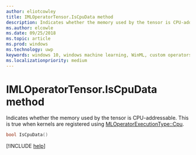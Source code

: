 ```yaml
---
author: eliotcowley
title: IMLOperatorTensor.IsCpuData method
description: Indicates whether the memory used by the tensor is CPU-addressable.
ms.author: elcowle
ms.date: 09/25/2018
ms.topic: article
ms.prod: windows
ms.technology: uwp
keywords: windows 10, windows machine learning, WinML, custom operators, IsCpuData
ms.localizationpriority: medium
---
```


# IMLOperatorTensor.IsCpuData method

Indicates whether the memory used by the tensor is CPU-addressable. This is true when kernels are registered using [MLOperatorExecutionType::Cpu](MLOperatorExecutionType.md).

```cpp
bool IsCpuData()
```

[!INCLUDE [help](../includes/get-help.md)]
